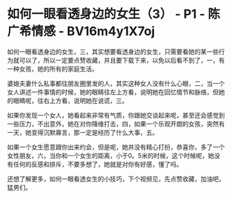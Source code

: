# 如何一眼看透身边的女生（3） - P1 - 陈广希情感 - BV16m4y1X7oj

如何一眼看透身边的女生，三，其实想要看透身边的女生，只需要看她的某一些行为就可以了，所以一定要点赞收藏，并且要下载下来，以免以后看不到了，一，有一种女孩，她的所有的家庭生活。

婆媳夫妻什么私事都往朋友圈里发的人，其实这种女人没有什么心眼，二，当一个女人讲述一件事情的时候，她的眼睛往左上方看，说明她在回忆情节和脉络，但她的眼睛呢，往右上方看，说明她在说谎，三。

如果你发现一个女人，她看起来非常有气质，你跟她交谈起来呢，甚至还会感觉到一些压力，不出意外，她在对你降维打击，四，如果一个乐观开朗的女孩，突然有一天，她变得沉默寡言，那一定是经历了什么大事，五。

如果一个女生愿意跟你出来约会，但是呢，她并没有精心打扮，恭喜你，多了一个女性朋友，六，当你和一个女生的距离，小于0。5米的时候，这个时候呢，她没有任何的反感和排斥，不要多想了，她就是对你有好感，懂了吗。

还想了解更多，如何一眼看透女生的小技巧，下个视频见，先点赞收藏，加油吧，猛男们。